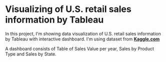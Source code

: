 # Visualizing of U.S. retail sales information by Tableau

In this project, I'm showing data visualization of U.S. retail sales information by Tableau with interactive dashboard. I'm using dataset from **[Kaggle.com](https://www.kaggle.com/datasets/claudiojnior/u-s-retail-dataset)**

A dashboard consists of Table of Sales Value per year, Sales by Product Type and Sales by State.

